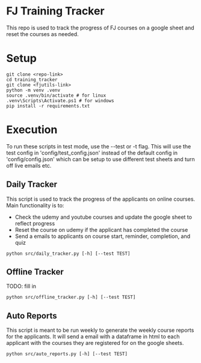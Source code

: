 # FJ Training Tracker

This repo is used to track the progress of FJ courses on a google sheet and reset the courses as needed.

# Setup
```
git clone <repo-link>
cd training_tracker
git clone <fjutils-link>
python -m venv .venv
source .venv/bin/activate # for linux
.venv\Scripts\Activate.ps1 # for windows
pip install -r requirements.txt
```

# Execution
To run these scripts in test mode, use the --test or -t flag. This will use the test config in 'config/test_config.json' instead of the default config in 'config/config.json' which can be setup to use different test sheets and turn off live emails etc.
## Daily Tracker
This script is used to track the progress of the applicants on online courses. Main functionality is to:
* Check the udemy and youtube courses and update the google sheet to reflect progress
* Reset the course on udemy if the applicant has completed the course
* Send a emails to applicants on course start, reminder, completion, and quiz

```
python src/daily_tracker.py [-h] [--test TEST]
```
## Offline Tracker
TODO: fill in
```
python src/offline_tracker.py [-h] [--test TEST]
```
## Auto Reports
This script is meant to be run weekly to generate the weekly course reports for the applicants. It will send a email with a dataframe in html to each applicant with the courses they are registered for on the google sheets.
```
python src/auto_reports.py [-h] [--test TEST]
```

